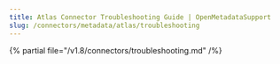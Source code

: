 ```yaml
---
title: Atlas Connector Troubleshooting Guide | OpenMetadataSupport
slug: /connectors/metadata/atlas/troubleshooting
---
```


{% partial file="/v1.8/connectors/troubleshooting.md" /%}
